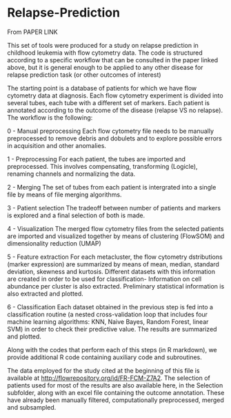 # Relapse-Prediction

From PAPER LINK

This set of tools were produced for a study on relapse prediction in childhood leukemia with flow cytometry data. The code is structured according to a specific workflow that can be consulted in the paper linked above, but it is general enough to be applied to any other disease for relapse prediction task (or other outcomes of interest)

The starting point is a database of patients for which we have flow cytometry data at diagnosis. Each flow cytometry experiment is divided into several tubes, each tube with a different set of markers. Each patient is annotated according to the outcome of the disease (relapse VS no relapse). The workflow is the following:

0 - Manual preprocessing
    Each flow cytometry file needs to be manually preprocessed to remove debris and dobulets and to explore possible errors in acquisition and other anomalies.

1 - Preprocessing
    For each patient, the tubes are imported and preprocessed. This involves compensating, transforming (Logicle), renaming channels and normalizing the data. 

2 - Merging
    The set of tubes from each patient is intergrated into a single file by means of file merging algorithms. 

3 - Patient selection
    The tradeoff between number of patients and markers is explored and a final selection of both is made.

4 - Visualization
    The merged flow cytometry files from the selected patients are imported and visualized together by means of clustering (FlowSOM) and dimensionality reduction (UMAP)

5 - Feature extraction
    For each metacluster, the flow cytometry dstributions (marker expression) are summarized by means of mean, median, standard deviation, skewness and kurtosis. Different datasets with this information are created in order to be used for classification-
    Information on cell abundance per cluster is also extracted. Preliminary statistical information is also extracted and plotted.

6 - Classification
    Each dataset obtained in the previous step is fed into a classification routine (a nested cross-validation loop that includes four machine learning algorithms: KNN, Naive Bayes, Random Forest, linear SVM) in order to check their predictive value.
    The results are summarized and plotted.


Along with the codes that perform each of this steps (in R markdown), we provide additional R code containing auxiliary code and subroutines. 

The data employed for the study cited at the beginning of this file is available at http://flowrepository.org/id/FR-FCM-Z7A2. The selection of patients used for most of the results are also available here, in the Selection subfolder, along with an excel file containing the outcome annotation. These have already been manually filtered, computationally preprocessed, merged and subsampled. 
